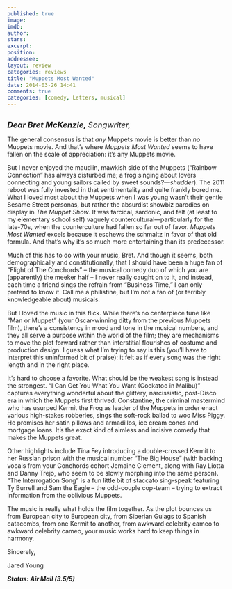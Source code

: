 ```yaml
---
published: true
image: 
imdb: 
author:  
stars: 
excerpt: 
position: 
addressee: 
layout: review
categories: reviews
title: "Muppets Most Wanted"
date: 2014-03-26 14:41
comments: true
categories: [comedy, Letters, musical]
---
```

<div><p><span class="full-image-block ssNonEditable"><span><a href="/letters/2014/3/26/muppets-most-wanted.html"><img src="http://rollotomasi73.files.wordpress.com/2014/03/muppets20most20wanted.jpg" alt="" /></a></span></span></p>
<p><em><strong style="font-size:130%;">Dear Bret McKenzie, </strong><span style="font-size:130%;">Songwriter,</span> </em></p>
<p>The general consensus is that <em>any</em> Muppets movie is better than <em>no</em> Muppets movie. And that&rsquo;s where <em>Muppets Most Wanted </em>seems to have fallen on the scale of appreciation: it&rsquo;s any Muppets movie.</p>
<p>But I never enjoyed the maudlin, mawkish side of the Muppets (&ldquo;Rainbow Connection&rdquo; has always disturbed me; a frog singing about lovers connecting and young sailors called by sweet sounds?&mdash;<em>shudder</em>). The 2011 reboot was fully invested in that sentimentality and quite frankly bored me. What I loved most about the Muppets when I was young wasn&rsquo;t their gentle Sesame Street personas, but rather the absurdist showbiz parodies on display in <em>The Muppet Show</em>. It was farcical, sardonic, and felt (at least to my elementary school self) vaguely countercultural&mdash;particularly for the late-70s, when the counterculture had fallen so far out of favor. <em>Muppets Most Wanted </em>excels because it eschews the schmaltz in favor of that old formula. And that&rsquo;s why it&rsquo;s so much more entertaining than its predecessor.</p>
<p>Much of this has to do with your music, Bret. And though it seems, both demographically and constitutionally, that I should have been a huge fan of &ldquo;Flight of The Conchords&rdquo; &ndash; the musical comedy duo of which you are (apparently) the meeker half &ndash; I never really caught on to it, and instead, each time a friend sings the refrain from &ldquo;Business Time,&rdquo; I can only pretend to know it. Call me a philistine, but I&rsquo;m not a fan of (or terribly knowledgeable about) musicals.</p>
<p>But I loved the music in this flick. While there&rsquo;s no centerpiece tune like &ldquo;Man or Muppet&rdquo; (your Oscar-winning ditty from the previous Muppets film), there&rsquo;s a consistency in mood and tone in the musical numbers, and they all serve a purpose within the world of the film; they are mechanisms to move the plot forward rather than interstitial flourishes of costume and production design. I guess what I&rsquo;m trying to say is this (you&rsquo;ll have to interpret this uninformed bit of praise): it felt as if every song was the right length and in the right place. &nbsp;</p>
<p>It&rsquo;s hard to choose a favorite. What should be the weakest song is instead the strongest. &ldquo;I Can Get You What You Want (Cockatoo in Malibu)&rdquo; captures everything wonderful about the glittery, narcissistic, post-Disco era in which the Muppets first thrived. Constantine, the criminal mastermind who has usurped Kermit the Frog as leader of the Muppets in order enact various high-stakes robberies, sings the soft-rock ballad to woo Miss Piggy. He promises her satin pillows and armadillos, ice cream cones and mortgage loans. It&rsquo;s the exact kind of aimless and incisive comedy that makes the Muppets great.</p>
<p>Other highlights include Tina Fey introducing a double-crossed Kermit to her Russian prison with the musical number &ldquo;The Big House&rdquo; (with backing vocals from your Conchords cohort Jemaine Clement, along with Ray Liotta and Danny Trejo, who seem to be slowly morphing into the same person). &ldquo;The Interrogation Song&rdquo; is a fun little bit of staccato sing-speak featuring Ty Burrell and Sam the Eagle &ndash; the odd-couple cop-team &ndash; trying to extract information from the oblivious Muppets.</p>
<p>The music is really what holds the film together. As the plot bounces us from European city to European city, from Siberian Gulags to Spanish catacombs, from one Kermit to another, from awkward celebrity cameo to awkward celebrity cameo, your music works hard to keep things in harmony.</p>
<p>Sincerely,&nbsp;</p>
<p>Jared Young</p>
<p><strong><em>Status: Air Mail (3.5/5)</em></strong></p></div>
